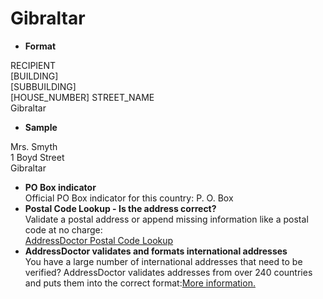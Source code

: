 Gibraltar
=========

- **Format**

RECIPIENT  
[BUILDING]  
[SUBBUILDING]  
[HOUSE_NUMBER] STREET_NAME  
Gibraltar
- **Sample**

Mrs. Smyth  
1 Boyd Street  
Gibraltar
- **PO Box indicator**  
Official PO Box indicator for this country: P. O. Box
- **Postal Code Lookup - Is the address correct?**  
Validate a postal address or append missing information like a postal code at no charge:  
[AddressDoctor Postal Code Lookup](http://lookup.addressdoctor.com/lookup/default.aspx?lang=en&country=GIB)
- **AddressDoctor validates and formats international addresses**  
You have a large number of international addresses that need to be verified? AddressDoctor validates addresses from over 240 countries and puts them into the correct format:[More information.](index.php?id=31&L=1)